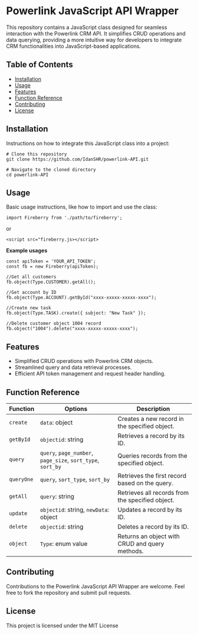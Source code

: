 # Powerlink JavaScript API Wrapper

This repository contains a JavaScript class designed for seamless interaction with the Powerlink CRM API. It simplifies CRUD operations and data querying, providing a more intuitive way for developers to integrate CRM functionalities into JavaScript-based applications.

## Table of Contents

-   [Installation](#installation)
-   [Usage](#usage)
-   [Features](#features)
-   [Function Reference](#function-reference)
-   [Contributing](#contributing)
-   [License](#license)

## Installation

Instructions on how to integrate this JavaScript class into a project:

```
# Clone this repository
git clone https://github.com/IdanSHR/powerlink-API.git

# Navigate to the cloned directory
cd powerlink-API
```

## Usage

Basic usage instructions, like how to import and use the class:

```
import Fireberry from './path/to/fireberry';
```

or

```
<script src="fireberry.js></script>
```

<b>Example usages</b>

```
const apiToken = 'YOUR_API_TOKEN';
const fb = new Fireberry(apiToken);

//Get all customers
fb.object(Type.CUSTOMER).getAll();

//Get account by ID
fb.object(Type.ACCOUNT).getById("xxxx-xxxxx-xxxxx-xxxx");

//Create new task
fb.object(Type.TASK).create({ subject: "New Task" });

//Delete customer object 1004 record
fb.object("1004").delete("xxxx-xxxxx-xxxxx-xxxx");
```

## Features

-   Simplified CRUD operations with Powerlink CRM objects.
-   Streamlined query and data retrieval processes.
-   Efficient API token management and request header handling.

## Function Reference

<table><thead><tr><th>Function</th><th>Options</th><th>Description</th></tr></thead><tbody><tr><td><code>create</code></td><td><code>data</code>: object</td><td>Creates a new record in the specified object.</td></tr><tr><td><code>getById</code></td><td><code>objectid</code>: string</td><td>Retrieves a record by its ID.</td></tr><tr><td><code>query</code></td><td><code>query</code>, <code>page_number</code>, <code>page_size</code>, <code>sort_type</code>, <code>sort_by</code></td><td>Queries records from the specified object.</td></tr><tr><td><code>queryOne</code></td><td><code>query</code>, <code>sort_type</code>, <code>sort_by</code></td><td>Retrieves the first record based on the query.</td></tr><tr><td><code>getAll</code></td><td><code>query</code>: string</td><td>Retrieves all records from the specified object.</td></tr><tr><td><code>update</code></td><td><code>objectid</code>: string, <code>newData</code>: object</td><td>Updates a record by its ID.</td></tr><tr><td><code>delete</code></td><td><code>objectid</code>: string</td><td>Deletes a record by its ID.</td></tr><tr><td><code>object</code></td><td><code>Type</code>: enum value</td><td>Returns an object with CRUD and query methods.</td></tr></tbody></table>

## Contributing

Contributions to the Powerlink JavaScript API Wrapper are welcome. Feel free to fork the repository and submit pull requests.

## License

This project is licensed under the MIT License
